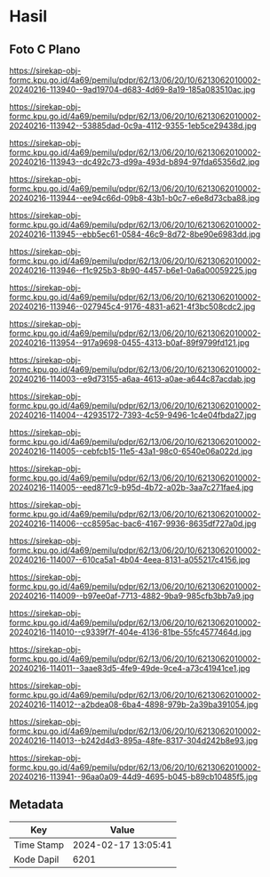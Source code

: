 # Hasil

## Foto C Plano

https://sirekap-obj-formc.kpu.go.id/4a69/pemilu/pdpr/62/13/06/20/10/6213062010002-20240216-113940--9ad19704-d683-4d69-8a19-185a083510ac.jpg

https://sirekap-obj-formc.kpu.go.id/4a69/pemilu/pdpr/62/13/06/20/10/6213062010002-20240216-113942--53885dad-0c9a-4112-9355-1eb5ce29438d.jpg

https://sirekap-obj-formc.kpu.go.id/4a69/pemilu/pdpr/62/13/06/20/10/6213062010002-20240216-113943--dc492c73-d99a-493d-b894-97fda65356d2.jpg

https://sirekap-obj-formc.kpu.go.id/4a69/pemilu/pdpr/62/13/06/20/10/6213062010002-20240216-113944--ee94c66d-09b8-43b1-b0c7-e6e8d73cba88.jpg

https://sirekap-obj-formc.kpu.go.id/4a69/pemilu/pdpr/62/13/06/20/10/6213062010002-20240216-113945--ebb5ec61-0584-46c9-8d72-8be90e6983dd.jpg

https://sirekap-obj-formc.kpu.go.id/4a69/pemilu/pdpr/62/13/06/20/10/6213062010002-20240216-113946--f1c925b3-8b90-4457-b6e1-0a6a00059225.jpg

https://sirekap-obj-formc.kpu.go.id/4a69/pemilu/pdpr/62/13/06/20/10/6213062010002-20240216-113946--027945c4-9176-4831-a621-4f3bc508cdc2.jpg

https://sirekap-obj-formc.kpu.go.id/4a69/pemilu/pdpr/62/13/06/20/10/6213062010002-20240216-113954--917a9698-0455-4313-b0af-89f9799fd121.jpg

https://sirekap-obj-formc.kpu.go.id/4a69/pemilu/pdpr/62/13/06/20/10/6213062010002-20240216-114003--e9d73155-a6aa-4613-a0ae-a644c87acdab.jpg

https://sirekap-obj-formc.kpu.go.id/4a69/pemilu/pdpr/62/13/06/20/10/6213062010002-20240216-114004--42935172-7393-4c59-9496-1c4e04fbda27.jpg

https://sirekap-obj-formc.kpu.go.id/4a69/pemilu/pdpr/62/13/06/20/10/6213062010002-20240216-114005--cebfcb15-11e5-43a1-98c0-6540e06a022d.jpg

https://sirekap-obj-formc.kpu.go.id/4a69/pemilu/pdpr/62/13/06/20/10/6213062010002-20240216-114005--eed871c9-b95d-4b72-a02b-3aa7c271fae4.jpg

https://sirekap-obj-formc.kpu.go.id/4a69/pemilu/pdpr/62/13/06/20/10/6213062010002-20240216-114006--cc8595ac-bac6-4167-9936-8635df727a0d.jpg

https://sirekap-obj-formc.kpu.go.id/4a69/pemilu/pdpr/62/13/06/20/10/6213062010002-20240216-114007--610ca5a1-4b04-4eea-8131-a055217c4156.jpg

https://sirekap-obj-formc.kpu.go.id/4a69/pemilu/pdpr/62/13/06/20/10/6213062010002-20240216-114009--b97ee0af-7713-4882-9ba9-985cfb3bb7a9.jpg

https://sirekap-obj-formc.kpu.go.id/4a69/pemilu/pdpr/62/13/06/20/10/6213062010002-20240216-114010--c9339f7f-404e-4136-81be-55fc4577464d.jpg

https://sirekap-obj-formc.kpu.go.id/4a69/pemilu/pdpr/62/13/06/20/10/6213062010002-20240216-114011--3aae83d5-4fe9-49de-9ce4-a73c41941ce1.jpg

https://sirekap-obj-formc.kpu.go.id/4a69/pemilu/pdpr/62/13/06/20/10/6213062010002-20240216-114012--a2bdea08-6ba4-4898-979b-2a39ba391054.jpg

https://sirekap-obj-formc.kpu.go.id/4a69/pemilu/pdpr/62/13/06/20/10/6213062010002-20240216-114013--b242d4d3-895a-48fe-8317-304d242b8e93.jpg

https://sirekap-obj-formc.kpu.go.id/4a69/pemilu/pdpr/62/13/06/20/10/6213062010002-20240216-113941--96aa0a09-44d9-4695-b045-b89cb10485f5.jpg


## Metadata

| Key        | Value               |
| ---------- | ------------------- |
| Time Stamp | 2024-02-17 13:05:41 |
| Kode Dapil | 6201                |



